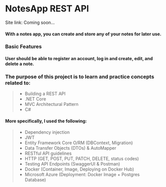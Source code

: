 # NotesApp REST API 

Site link: Coming soon...

#### With a notes app, you can create and store any of your notes for later use.

### Basic Features

#### User should be able to register an account, log in and create, edit, and delete a note.

### The purpose of this project is to learn and practice concepts related to:
> - Building a REST API
> - .NET Core
> - MVC Architectural Pattern
> - C#

#### More specifically, I used the following:
> - Dependency injection
> - JWT
> - Entity Framework Core O/RM (DBContext, Migration)
> - Data Transfer Objects (DTOs) & AutoMapper
> - RESTful API guidelines
> - HTTP (GET, POST, PUT, PATCH, DELETE, status codes)
> - Testing API Endpoints (SwaggerUI & Postman)
> - Docker (Container, Image, Deploying on Docker Hub)
> - Microsoft Azure (Deployment: Docker Image + Postgres Database)